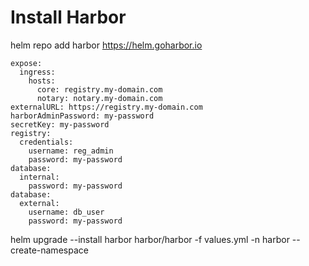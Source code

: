 # Install Harbor


helm repo add harbor https://helm.goharbor.io


```
expose:
  ingress:
    hosts:
      core: registry.my-domain.com
      notary: notary.my-domain.com
externalURL: https://registry.my-domain.com
harborAdminPassword: my-password
secretKey: my-password
registry:
  credentials:
    username: reg_admin
    password: my-password
database:
  internal:
    password: my-password
database:
  external:
    username: db_user
    password: my-password
```    


helm upgrade --install harbor harbor/harbor -f values.yml -n harbor --create-namespace

